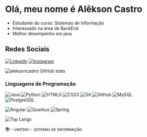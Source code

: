#   Olá, meu nome é Alêkson Castro
- Estudante do curso: Sistemas de Informação
- Interessado na área de BackEnd
- Melhor desempenho em java

## Redes Sociais
[![LinkedIn](https://img.shields.io/badge/linkedin-%230077B5.svg?style=for-the-badge&logo=linkedin&logoColor=white)]()
[![Instagram](https://img.shields.io/badge/Instagram-E4405F?style=for-the-badge&logo=instagram&logoColor=white)](https://www.instagram.com/alekdima_)

![aleksoncastro GitHub stats](https://github-readme-stats.vercel.app/api?username=AlêksonCastro&show_icons=true&theme=cobalt)

### Linguagens de Programação 
![Java](https://img.shields.io/badge/Java-000?style=for-the-badge&logo=java)
![Python](https://img.shields.io/badge/Python-000?style=for-the-badge&logo=python)
![HTML5](https://img.shields.io/badge/HTML5-000?style=for-the-badge&logo=html5)
![CSS3](https://img.shields.io/badge/CSS3-000?style=for-the-badge&logo=css3&logoColor=264CE4)
![Git](https://img.shields.io/badge/git-000?style=for-the-badge&logo=git)
![GitHub](https://img.shields.io/badge/github-000?style=for-the-badge&logo=github)
![MySQL](https://img.shields.io/badge/mysql-000?style=for-the-badge&logo=mysql)
![PostgreSQL](https://img.shields.io/badge/PostgreSQL-000?style=for-the-badge&logo=postgresql)

![Angular](https://img.shields.io/badge/angular-%23DD0031.svg?style=for-the-badge&logo=angular&logoColor=white)
![Quarkus](https://img.shields.io/badge/quarkus-%234794EB.svg?style=for-the-badge&logo=quarkus&logoColor=white)
![Spring](https://img.shields.io/badge/spring-%236DB33F.svg?style=for-the-badge&logo=spring&logoColor=white)

![Top Langs](https://github-readme-stats.vercel.app/api/top-langs/?username=HallanChristian&layout=compact)

📚 - ᴜɴɪᴛɪɴꜱ - ꜱɪꜱᴛᴇᴍᴀꜱ ᴅᴇ ɪɴꜰᴏʀᴍᴀçãᴏ<br/>
